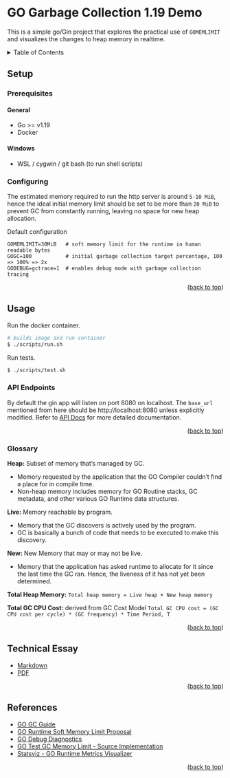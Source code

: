 <div id="top" />

# GO Garbage Collection 1.19 Demo

This is a simple go/Gin project that explores the practical use of `GOMEMLIMIT` and visualizes the changes to heap memory in realtime.

<!-- TABLE OF CONTENTS -->
<details>
  <summary>Table of Contents</summary>
  <ol>
    <li><a href="#setup">Setup</a>
      <ul>
        <li><a href="#prerequisites">Prerequisites</a></li>
        <li><a href="#configuring">Configuring</a></li>
      </ul>
    </li>
    <li><a href="#usage">Usage</a>
      <ul>
        <li><a href="#api-endpoints">API Endpoints</a></li>
        <li><a href="#glossary">Glossary</a></li>
      </ul>
    </li>
    <li><a href="#technical-essay">Technical Essay</a></li>
    <li><a href="#references">References</a></li>
  </ol>
</details>

## Setup

### Prerequisites

#### General

- Go >= v1.19
- Docker

#### Windows

- WSL / cygwin / git bash (to run shell scripts)

### Configuring

The estimated memory required to run the http server is around `5-10 MiB`, hence the ideal initial memory limit should be set to be more than `20 MiB` to prevent GC from constantly running, leaving no space for new heap allocation.

Default configuration

```env
GOMEMLIMIT=30MiB   # soft memory limit for the runtime in human readable bytes
GOGC=100           # initial garbage collection target percentage, 100 => 100% => 2x
GODEBUG=gctrace=1  # enables debug mode with garbage collection tracing
```

<p align="right">(<a href="#top">back to top</a>)</p>

## Usage

Run the docker container.

```bash
# builds image and run container
$ ./scripts/run.sh
```

Run tests.

```bash
$ ./scripts/test.sh
```

### API Endpoints

By default the gin app will listen on port 8080 on localhost. The `base_url` mentioned from here should be http://localhost:8080 unless explicitly modified.
Refer to [API Docs](docs/api-endpoints.md) for more detailed documentation.

<p align="right">(<a href="#top">back to top</a>)</p>

### Glossary

**Heap:** Subset of memory that’s managed by GC.

- Memory requested by the application that the GO Compiler couldn’t find a place for in compile time.
- Non-heap memory includes memory for GO Routine stacks, GC metadata, and other various GO Runtime data structures.

**Live:** Memory reachable by program.

- Memory that the GC discovers is actively used by the program.
- GC is basically a bunch of code that needs to be executed to make this discovery.

**New:** New Memory that may or may not be live.

- Memory that the application has asked runtime to allocate for it since the last time the GC ran. Hence, the liveness of it has not yet been determined.

**Total Heap Memory:**
`Total heap memory = Live heap + New heap memory`

**Total GC CPU Cost:** derived from GC Cost Model
`Total GC CPU cost = (GC CPU cost per cycle) * (GC frequency) * Time Period, T`

<p align="right">(<a href="#top">back to top</a>)</p>

## Technical Essay

- [Markdown](docs/tuning-golang-garbage-collector.md)
- [PDF](docs/Tuning%20Golang%20Garbage%20Collection.pdf)

<p align="right">(<a href="#top">back to top</a>)</p>

## References

- [GO GC Guide](https://go.dev/doc/gc-guide#Memory_limit)
- [GO Runtime Soft Memory Limit Proposal](https://github.com/golang/go/issues/48409)
- [GO Debug Diagnostics](https://go.dev/doc/diagnostics#godebug)
- [GO Test GC Memory Limit - Source Implementation](https://github.com/golang/go/blob/4585bf96b4025f18682122bbd66d4f2a010b3ac9/src/runtime/testdata/testprog/gc.go#L325)
- [Statsviz - GO Runtime Metrics Visualizer](https://github.com/arl/statsviz)

<p align="right">(<a href="#top">back to top</a>)</p>

